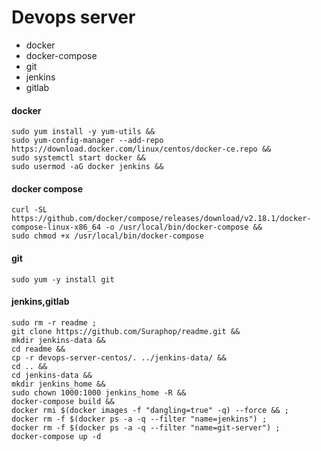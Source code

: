 # Devops server
 - docker
 - docker-compose
 - git
 - jenkins
 - gitlab

#### docker
```
sudo yum install -y yum-utils &&
sudo yum-config-manager --add-repo https://download.docker.com/linux/centos/docker-ce.repo &&
sudo systemctl start docker &&
sudo usermod -aG docker jenkins &&
```

#### docker compose
```
curl -SL https://github.com/docker/compose/releases/download/v2.18.1/docker-compose-linux-x86_64 -o /usr/local/bin/docker-compose &&
sudo chmod +x /usr/local/bin/docker-compose
```

#### git
```
sudo yum -y install git
```

#### jenkins,gitlab
```
sudo rm -r readme ;
git clone https://github.com/Suraphop/readme.git &&
mkdir jenkins-data &&
cd readme &&
cp -r devops-server-centos/. ../jenkins-data/ &&
cd .. &&
cd jenkins-data &&
mkdir jenkins_home &&
sudo chown 1000:1000 jenkins_home -R &&
docker-compose build &&
docker rmi $(docker images -f "dangling=true" -q) --force && ;
docker rm -f $(docker ps -a -q --filter "name=jenkins") ;
docker rm -f $(docker ps -a -q --filter "name=git-server") ;
docker-compose up -d 
```
